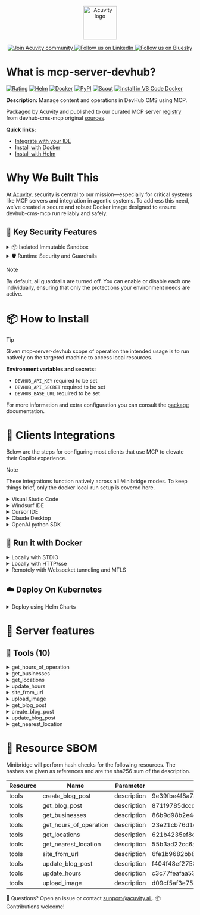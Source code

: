 <p align="center">
  <a href="https://acuvity.ai">
    <picture>
      <img src="https://mma.prnewswire.com/media/2544052/Acuvity__Logo.jpg" height="90" alt="Acuvity logo"/>
    </picture>
  </a>
</p>
<p align="center">
  <a href="https://discord.gg/BkU7fBkrNk">
    <img src="https://img.shields.io/badge/Acuvity-Join-7289DA?logo=discord&logoColor=fff" alt="Join Acuvity community" />
  </a>
<a href="https://www.linkedin.com/company/acuvity/">
    <img src="https://img.shields.io/badge/LinkedIn-Follow-7289DA" alt="Follow us on LinkedIn" />
  </a>
<a href="https://bsky.app/profile/acuvity.bsky.social">
    <img src="https://img.shields.io/badge/Bluesky-Follow-7289DA"?logo=bluesky&logoColor=fff" alt="Follow us on Bluesky" />
  </a>
</p>


# What is mcp-server-devhub?

[![Rating](https://img.shields.io/badge/B-3775A9?label=Rating)](https://docs.anthropic.com/en/docs/build-with-claude/tool-use/implement-tool-use#best-practices-for-tool-definitions)
[![Helm](https://img.shields.io/badge/1.0.0-3775A9?logo=helm&label=Charts&logoColor=fff)](https://hub.docker.com/r/acuvity/mcp-server-devhub/tags/)
[![Docker](https://img.shields.io/docker/image-size/acuvity/mcp-server-devhub/0.3.0?logo=docker&logoColor=fff&label=0.3.0)](https://hub.docker.com/r/acuvity/mcp-server-devhub)
[![PyPI](https://img.shields.io/badge/0.3.0-3775A9?logo=pypi&logoColor=fff&label=devhub-cms-mcp)](https://github.com/devhub/devhub-cms-mcp)
[![Scout](https://img.shields.io/badge/Active-3775A9?logo=docker&logoColor=fff&label=Scout)](https://hub.docker.com/r/acuvity/mcp-server-devhub/)
[![Install in VS Code Docker](https://img.shields.io/badge/VS_Code-One_click_install-0078d7?logo=githubcopilot)](https://insiders.vscode.dev/redirect/mcp/install?name=mcp-server-devhub&config=%7B%22args%22%3A%5B%22run%22%2C%22-i%22%2C%22--rm%22%2C%22--read-only%22%2C%22-e%22%2C%22DEVHUB_API_KEY%22%2C%22-e%22%2C%22DEVHUB_API_SECRET%22%2C%22-e%22%2C%22DEVHUB_BASE_URL%22%2C%22docker.io%2Facuvity%2Fmcp-server-devhub%3A0.3.0%22%5D%2C%22command%22%3A%22docker%22%7D)

**Description:** Manage content and operations in DevHub CMS using MCP.

Packaged by Acuvity and published to our curated MCP server [registry](https://mcp.acuvity.ai) from devhub-cms-mcp original [sources](https://github.com/devhub/devhub-cms-mcp).

**Quick links:**

- [Integrate with your IDE](https://github.com/acuvity/mcp-servers-registry/blob/main/mcp-server-devhub/docker/README.md#-clients-integrations)
- [Install with Docker](https://github.com/acuvity/mcp-servers-registry/tree/main/mcp-server-devhub/docker/README.md#-run-it-with-docker)
- [Install with Helm](https://github.com/acuvity/mcp-servers-registry/tree/main/mcp-server-devhub/charts/mcp-server-devhub/README.md#how-to-install)

# Why We Built This

At [Acuvity](https://acuvity.ai), security is central to our mission—especially for critical systems like MCP servers and integration in agentic systems.
To address this need, we've created a secure and robust Docker image designed to ensure devhub-cms-mcp run reliably and safely.

## 🔐 Key Security Features

<details>
<summary>📦 Isolated Immutable Sandbox </summary>

- **Isolated Execution**: All tools run within secure, containerized sandboxes to enforce process isolation and prevent lateral movement.
- **Non-root by Default**: Enforces least-privilege principles, minimizing the impact of potential security breaches.
- **Read-only Filesystem**: Ensures runtime immutability, preventing unauthorized modification.
- **Version Pinning**: Guarantees consistency and reproducibility across deployments by locking tool and dependency versions.
- **CVE Scanning**: Continuously scans images for known vulnerabilities using [Docker Scout](https://docs.docker.com/scout/) to support proactive mitigation.
- **SBOM & Provenance**: Delivers full supply chain transparency by embedding metadata and traceable build information."
</details>

<details>
<summary>🛡️ Runtime Security and Guardrails</summary>

**Minibridge Integration**: [Minibridge](https://github.com/acuvity/minibridge) establishes secure Agent-to-MCP connectivity, supports Rego/HTTP-based policy enforcement 🕵️, and simplifies orchestration.

The [ARC](https://github.com/acuvity/mcp-servers-registry/tree/main) container includes a [built-in Rego policy](https://github.com/acuvity/mcp-servers-registry/tree/main/mcp-server-devhub/docker/policy.rego) that enables a set of runtime "guardrails"" to help enforce security, privacy, and correct usage of your services. Below is an overview of each guardrail provided.

### 🔒 Resource Integrity

**Mitigates MCP Rug Pull Attacks**

* **Goal:** Protect users from malicious tool description changes after initial approval, preventing post-installation manipulation or deception.
* **Mechanism:** Locks tool descriptions upon client approval and verifies their integrity before execution. Any modification to the description triggers a security violation, blocking unauthorized changes from server-side updates.

### 🛡️ Guardrails

#### Covert Instruction Detection

Monitors incoming requests for hidden or obfuscated directives that could alter policy behavior.

* **Goal:** Stop attackers from slipping unnoticed commands or payloads into otherwise harmless data.
* **Mechanism:** Applies a library of regex patterns and binary‐encoding checks to the full request body. If any pattern matches a known covert channel (e.g., steganographic markers, hidden HTML tags, escape-sequence tricks), the request is rejected.

#### Sensitive Pattern Detection

Block user-defined sensitive data patterns (credential paths, filesystem references).

* **Goal:** Block accidental or malicious inclusion of sensitive information that violates data-handling rules.
* **Mechanism:** Runs a curated set of regexes against all payloads and tool descriptions—matching patterns such as `.env` files, RSA key paths, directory traversal sequences.

#### Shadowing Pattern Detection

Detects and blocks "shadowing" attacks, where a malicious MCP server sneaks hidden directives into its own tool descriptions to hijack or override the behavior of other, trusted tools.

* **Goal:** Stop a rogue server from poisoning the agent’s logic by embedding instructions that alter how a different server’s tools operate (e.g., forcing all emails to go to an attacker’s address even when the user calls a separate `send_email` tool).
* **Mechanism:** During policy load, each tool description is scanned for cross‐tool override patterns—such as `<IMPORTANT>` sections referencing other tool names, hidden side‐effects, or directives that apply to a different server’s API. Any description that attempts to shadow or extend instructions for a tool outside its own namespace triggers a policy violation and is rejected.

#### Schema Misuse Prevention

Enforces strict adherence to MCP input schemas.

* **Goal:** Prevent malformed or unexpected fields from bypassing validations, causing runtime errors, or enabling injections.
* **Mechanism:** Compares each incoming JSON object against the declared schema (required properties, allowed keys, types). Any extra, missing, or mistyped field triggers an immediate policy violation.

#### Cross-Origin Tool Access

Controls whether tools may invoke tools or services from external origins.

* **Goal:** Prevent untrusted or out-of-scope services from being called.
* **Mechanism:** Examines tool invocation requests and outgoing calls, verifying each target against an allowlist of approved domains or service names. Calls to any non-approved origin are blocked.

#### Secrets Redaction

Automatically masks sensitive values so they never appear in logs or responses.

* **Goal:** Ensure that API keys, tokens, passwords, and other credentials cannot leak in plaintext.
* **Mechanism:** Scans every text output for known secret formats (e.g., AWS keys, GitHub PATs, JWTs). Matches are replaced with `[REDACTED]` before the response is sent or recorded.

These controls ensure robust runtime integrity, prevent unauthorized behavior, and provide a foundation for secure-by-design system operations.

### Enable guardrails

To activate guardrails in your Docker containers, define the `GUARDRAILS` environment variable with the protections you need. Available options:
- covert-instruction-detection
- sensitive-pattern-detection
- shadowing-pattern-detection
- schema-misuse-prevention
- cross-origin-tool-access
- secrets-redaction

For example adding:
- `-e GUARDRAILS="secrets-redaction covert-instruction-detection"`
to your docker arguments will enable the `secrets-redaction` and `covert-instruction-detection` guardrails.


## 🔒 Basic Authentication via Shared Secret

Provides a lightweight auth layer using a single shared token.

* **Mechanism:** Expects clients to send an `Authorization` header with the predefined secret.
* **Use Case:** Quickly lock down your endpoint in development or simple internal deployments—no complex OAuth/OIDC setup required.

To turn on Basic Authentication, add `BASIC_AUTH_SECRET` like:
- `-e BASIC_AUTH_SECRET="supersecret"`
to your docker arguments. This will enable the Basic Authentication check.

> While basic auth will protect against unauthorized access, you should use it only in controlled environment,
> rotate credentials frequently and **always** use TLS.

</details>

> [!NOTE]
> By default, all guardrails are turned off. You can enable or disable each one individually, ensuring that only the protections your environment needs are active.


# 📦 How to Install


> [!TIP]
> Given mcp-server-devhub scope of operation the intended usage is to run natively on the targeted machine to access local resources.

**Environment variables and secrets:**
  - `DEVHUB_API_KEY` required to be set
  - `DEVHUB_API_SECRET` required to be set
  - `DEVHUB_BASE_URL` required to be set

For more information and extra configuration you can consult the [package](https://github.com/devhub/devhub-cms-mcp) documentation.

# 🧰 Clients Integrations

Below are the steps for configuring most clients that use MCP to elevate their Copilot experience.

> [!NOTE]
> These integrations function natively across all Minibridge modes.
> To keep things brief, only the docker local-run setup is covered here.

<details>
<summary>Visual Studio Code</summary>

To get started immediately, you can use the "one-click" link below:

[![Install in VS Code Docker](https://img.shields.io/badge/VS_Code-One_click_install-0078d7?logo=githubcopilot)](https://insiders.vscode.dev/redirect/mcp/install?name=mcp-server-devhub&config=%7B%22args%22%3A%5B%22run%22%2C%22-i%22%2C%22--rm%22%2C%22--read-only%22%2C%22-e%22%2C%22DEVHUB_API_KEY%22%2C%22-e%22%2C%22DEVHUB_API_SECRET%22%2C%22-e%22%2C%22DEVHUB_BASE_URL%22%2C%22docker.io%2Facuvity%2Fmcp-server-devhub%3A0.3.0%22%5D%2C%22command%22%3A%22docker%22%7D)

## Global scope

Press `ctrl + shift + p` and type `Preferences: Open User Settings JSON` to add the following section:

```json
{
  "mcp": {
    "servers": {
      "acuvity-mcp-server-devhub": {
        "env": {
          "DEVHUB_API_KEY": "TO_BE_SET",
          "DEVHUB_API_SECRET": "TO_BE_SET",
          "DEVHUB_BASE_URL": "TO_BE_SET"
        },
        "command": "docker",
        "args": [
          "run",
          "-i",
          "--rm",
          "--read-only",
          "-e",
          "DEVHUB_API_KEY",
          "-e",
          "DEVHUB_API_SECRET",
          "-e",
          "DEVHUB_BASE_URL",
          "docker.io/acuvity/mcp-server-devhub:0.3.0"
        ]
      }
    }
  }
}
```

## Workspace scope

In your workspace create a file called `.vscode/mcp.json` and add the following section:

```json
{
  "servers": {
    "acuvity-mcp-server-devhub": {
      "env": {
        "DEVHUB_API_KEY": "TO_BE_SET",
        "DEVHUB_API_SECRET": "TO_BE_SET",
        "DEVHUB_BASE_URL": "TO_BE_SET"
      },
      "command": "docker",
      "args": [
        "run",
        "-i",
        "--rm",
        "--read-only",
        "-e",
        "DEVHUB_API_KEY",
        "-e",
        "DEVHUB_API_SECRET",
        "-e",
        "DEVHUB_BASE_URL",
        "docker.io/acuvity/mcp-server-devhub:0.3.0"
      ]
    }
  }
}
```

> To pass secrets you should use the `promptString` input type described in the [Visual Studio Code documentation](https://code.visualstudio.com/docs/copilot/chat/mcp-servers).

</details>

<details>
<summary>Windsurf IDE</summary>

In `~/.codeium/windsurf/mcp_config.json` add the following section:

```json
{
  "mcpServers": {
    "acuvity-mcp-server-devhub": {
      "env": {
        "DEVHUB_API_KEY": "TO_BE_SET",
        "DEVHUB_API_SECRET": "TO_BE_SET",
        "DEVHUB_BASE_URL": "TO_BE_SET"
      },
      "command": "docker",
      "args": [
        "run",
        "-i",
        "--rm",
        "--read-only",
        "-e",
        "DEVHUB_API_KEY",
        "-e",
        "DEVHUB_API_SECRET",
        "-e",
        "DEVHUB_BASE_URL",
        "docker.io/acuvity/mcp-server-devhub:0.3.0"
      ]
    }
  }
}
```

See [Windsurf documentation](https://docs.windsurf.com/windsurf/mcp) for more info.

</details>

<details>
<summary>Cursor IDE</summary>

Add the following JSON block to your mcp configuration file:
- `~/.cursor/mcp.json` for global scope
- `.cursor/mcp.json` for project scope

```json
{
  "mcpServers": {
    "acuvity-mcp-server-devhub": {
      "env": {
        "DEVHUB_API_KEY": "TO_BE_SET",
        "DEVHUB_API_SECRET": "TO_BE_SET",
        "DEVHUB_BASE_URL": "TO_BE_SET"
      },
      "command": "docker",
      "args": [
        "run",
        "-i",
        "--rm",
        "--read-only",
        "-e",
        "DEVHUB_API_KEY",
        "-e",
        "DEVHUB_API_SECRET",
        "-e",
        "DEVHUB_BASE_URL",
        "docker.io/acuvity/mcp-server-devhub:0.3.0"
      ]
    }
  }
}
```

See [cursor documentation](https://docs.cursor.com/context/model-context-protocol) for more information.

</details>
<details>

<summary>Claude Desktop</summary>

In the `claude_desktop_config.json` configuration file add the following section:

```json
{
  "mcpServers": {
    "acuvity-mcp-server-devhub": {
      "env": {
        "DEVHUB_API_KEY": "TO_BE_SET",
        "DEVHUB_API_SECRET": "TO_BE_SET",
        "DEVHUB_BASE_URL": "TO_BE_SET"
      },
      "command": "docker",
      "args": [
        "run",
        "-i",
        "--rm",
        "--read-only",
        "-e",
        "DEVHUB_API_KEY",
        "-e",
        "DEVHUB_API_SECRET",
        "-e",
        "DEVHUB_BASE_URL",
        "docker.io/acuvity/mcp-server-devhub:0.3.0"
      ]
    }
  }
}
```

See [Anthropic documentation](https://docs.anthropic.com/en/docs/agents-and-tools/mcp) for more information.
</details>

<details>
<summary>OpenAI python SDK</summary>

## Running locally

```python
async with MCPServerStdio(
    params={
        "env": {"DEVHUB_API_KEY":"TO_BE_SET","DEVHUB_API_SECRET":"TO_BE_SET","DEVHUB_BASE_URL":"TO_BE_SET"},
        "command": "docker",
        "args": ["run","-i","--rm","--read-only","-e","DEVHUB_API_KEY","-e","DEVHUB_API_SECRET","-e","DEVHUB_BASE_URL","docker.io/acuvity/mcp-server-devhub:0.3.0"]
    }
) as server:
    tools = await server.list_tools()
```

## Running remotely

```python
async with MCPServerSse(
    params={
        "url": "http://<ip>:<port>/sse",
    }
) as server:
    tools = await server.list_tools()
```

See [OpenAI Agents SDK docs](https://openai.github.io/openai-agents-python/mcp/) for more info.

</details>

## 🐳 Run it with Docker

<details>
<summary>Locally with STDIO</summary>

In your client configuration set:

- command: `docker`
- arguments: `run -i --rm --read-only -e DEVHUB_API_KEY -e DEVHUB_API_SECRET -e DEVHUB_BASE_URL docker.io/acuvity/mcp-server-devhub:0.3.0`

</details>

<details>
<summary>Locally with HTTP/sse</summary>

Simply run as:

```console
docker run -it -p 8000:8000 --rm --read-only -e DEVHUB_API_KEY -e DEVHUB_API_SECRET -e DEVHUB_BASE_URL docker.io/acuvity/mcp-server-devhub:0.3.0
```

Then on your application/client, you can configure to use it like:

```json
{
  "mcpServers": {
    "acuvity-mcp-server-devhub": {
      "url": "http://localhost:8000/sse"
    }
  }
}
```

You might have to use different ports for different tools.

</details>

<details>
<summary>Remotely with Websocket tunneling and MTLS </summary>

> This section assume you are familiar with TLS and certificates and will require:
> - a server certificate with proper DNS/IP field matching your tool deployment.
> - a client-ca used to sign client certificates

1. Start the server in `backend` mode
 - add an environment variable like `-e MINIBRIDGE_MODE=backend`
 - add the TLS certificates (recommended) through a volume let's say `/certs` ex (`-v $PWD/certs:/certs`)
 - instruct minibridge to use those certs with
   - `-e MINIBRIDGE_TLS_SERVER_CERT=/certs/server-cert.pem`
   - `-e MINIBRIDGE_TLS_SERVER_KEY=/certs/server-key.pem`
   - `-e MINIBRIDGE_TLS_SERVER_KEY_PASS=optional`
   - `-e MINIBRIDGE_TLS_SERVER_CLIENT_CA=/certs/client-ca.pem`

2. Start `minibridge` locally in frontend mode:
  - Get [minibridge](https://github.com/acuvity/minibridge) binary for your OS.

In your client configuration, Minibridge works like any other STDIO command.

Example for Claude Desktop:

```json
{
  "mcpServers": {
    "acuvity-mcp-server-devhub": {
      "command": "minibridge",
      "args": ["frontend", "--backend", "wss://<remote-url>:8000/ws", "--tls-client-backend-ca", "/path/to/ca/that/signed/the/server-cert.pem/ca.pem", "--tls-client-cert", "/path/to/client-cert.pem", "--tls-client-key", "/path/to/client-key.pem"]
    }
  }
}
```

That's it.

Minibridge offers a host of additional features. For step-by-step guidance, please visit the wiki. And if anything’s unclear, don’t hesitate to reach out!

</details>

## ☁️ Deploy On Kubernetes

<details>
<summary>Deploy using Helm Charts</summary>

### Chart settings requirements

This chart requires some mandatory information to be installed.

**Mandatory Secrets**:
  - `DEVHUB_API_KEY` secret to be set as secrets.DEVHUB_API_KEY either by `.value` or from existing with `.valueFrom`
  - `DEVHUB_API_SECRET` secret to be set as secrets.DEVHUB_API_SECRET either by `.value` or from existing with `.valueFrom`

**Mandatory Environment variables**:
  - `DEVHUB_BASE_URL` environment variable to be set by env.DEVHUB_BASE_URL

### How to install

You can inspect the chart `README`:

```console
helm show readme oci://docker.io/acuvity/mcp-server-devhub --version 1.0.0
````

You can inspect the values that you can configure:

```console
helm show values oci://docker.io/acuvity/mcp-server-devhub --version 1.0.0
````

Install with helm

```console
helm install mcp-server-devhub oci://docker.io/acuvity/mcp-server-devhub --version 1.0.0
```

From there your MCP server mcp-server-devhub will be reachable by default through `http/sse` from inside the cluster using the Kubernetes Service `mcp-server-devhub` on port `8000` by default. You can change that by looking at the `service` section of the `values.yaml` file.

### How to Monitor

The deployment will create a Kubernetes service with a `healthPort`, that is used for liveness probes and readiness probes. This health port can also be used by the monitoring stack of your choice and exposes metrics under the `/metrics` path.

See full charts [Readme](https://github.com/acuvity/mcp-servers-registry/tree/main/mcp-server-devhub/charts/mcp-server-devhub/README.md) for more details about settings and runtime security including guardrails activation.

</details>

# 🧠 Server features

## 🧰 Tools (10)
<details>
<summary>get_hours_of_operation</summary>

**Description**:

```
Get the hours of operation for a DevHub location

    Returns a list of items representing days of the week

    Except for the special case formatting, this object is a list of 7 items which represent each day.

    Each day can can have one-four time ranges. For example, two time ranges denotes a "lunch-break". No time ranges denotes closed.

    Examples:
    9am-5pm [["09:00:00", "17:00:00"]]
    9am-12pm and 1pm-5pm [["09:00:00", "12:00:00"], ["13:00:00", "17:00:00"]]
    Closed - an empty list []

    Args:
        location_id: DevHub Location ID
        hours_type: Defaults to 'primary' unless the user specifies a different type
    
```

**Parameter**:

| Name | Type | Description | Required? |
|-----------|------|-------------|-----------|
| hours_type | string | not set | No
| location_id | integer | not set | Yes
</details>
<details>
<summary>get_businesses</summary>

**Description**:

```
Get all businesses within the DevHub account

    Returns a list of businesses with the following fields:
    - id: Business ID that can be used in the other tools
    - business_name: Business name

    If only one business exists in the account, you can assume that the user wants to use that business for any business_id related tools.
    
```

**Parameter**:

| Name | Type | Description | Required? |
|-----------|------|-------------|-----------|
</details>
<details>
<summary>get_locations</summary>

**Description**:

```
Get all locations for a business

    Returns a list of locations with the following fields:
    - id: Location ID that can be used in the other tools
    - location_name: Location name
    - location_url: Location URL in DevHub
    - street: Street address
    - city: City
    - state: State
    - country: Country
    - postal_code: Postal code
    - lat: Latitude
    - lon: Longitude
    
```

**Parameter**:

| Name | Type | Description | Required? |
|-----------|------|-------------|-----------|
| business_id | integer | not set | Yes
</details>
<details>
<summary>update_hours</summary>

**Description**:

```
Update the hours of operation for a DevHub location

    Send a list of items representing days of the week

    Except for the special case formatting, this object is a list of 7 items which represent each day.

    Each day can can have one-four time ranges. For example, two time ranges denotes a "lunch-break". No time ranges denotes closed.

    Examples:
    9am-5pm [["09:00:00", "17:00:00"]]
    9am-12pm and 1pm-5pm [["09:00:00", "12:00:00"], ["13:00:00", "17:00:00"]]
    Closed - an empty list []

    Args:
        location_id: DevHub Location ID
        new_hours: Structured format of the new hours
        hours_type: Defaults to 'primary' unless the user specifies a different type
    
```

**Parameter**:

| Name | Type | Description | Required? |
|-----------|------|-------------|-----------|
| hours_type | string | not set | No
| location_id | integer | not set | Yes
| new_hours | array | not set | Yes
</details>
<details>
<summary>site_from_url</summary>

**Description**:

```
Get the DevHub site ID from a URL.

    Can prompt the user for the URL instead of passing a site_id.

    Returns details about the Site matches the URL that can be used in the other tools.
    - Site ID: ID of the DevHub site
    - Site URL: URL of the DevHub site
    - Site Location IDs: List of location IDs associated with the site

    Args:
        url: URL of the DevHub site, all lowercase and ends with a slash
    
```

**Parameter**:

| Name | Type | Description | Required? |
|-----------|------|-------------|-----------|
| url | string | not set | Yes
</details>
<details>
<summary>upload_image</summary>

**Description**:

```
Upload an image to the DevHub media gallery

    Supports webp, jpeg and png images

    Args:
        base64_image_content: Base 64 encoded content of the image file
        filename: Filename including the extension
    
```

**Parameter**:

| Name | Type | Description | Required? |
|-----------|------|-------------|-----------|
| base64_image_content | string | not set | Yes
| filename | string | not set | Yes
</details>
<details>
<summary>get_blog_post</summary>

**Description**:

```
Get a single blog post

    Args:
        post_id: Blog post id
    
```

**Parameter**:

| Name | Type | Description | Required? |
|-----------|------|-------------|-----------|
| post_id | integer | not set | Yes
</details>
<details>
<summary>create_blog_post</summary>

**Description**:

```
Create a new blog post

    Args:
        site_id: Website ID where the post will be published. Prompt the user for this ID.
        title: Blog post title
        content: HTML content of blog post. Should not include a <h1> tag, only h2+
    
```

**Parameter**:

| Name | Type | Description | Required? |
|-----------|------|-------------|-----------|
| content | string | not set | Yes
| site_id | integer | not set | Yes
| title | string | not set | Yes
</details>
<details>
<summary>update_blog_post</summary>

**Description**:

```
Update a single blog post

    Args:
        post_id: Blog post ID
        title: Blog post title
        content: HTML content of blog post. Should not include a <h1> tag, only h2+
    
```

**Parameter**:

| Name | Type | Description | Required? |
|-----------|------|-------------|-----------|
| content | string | not set | No
| post_id | integer | not set | Yes
| title | string | not set | No
</details>
<details>
<summary>get_nearest_location</summary>

**Description**:

```
Get the nearest DevHub location

    Args:
        business_id: DevHub Business ID associated with the location. Prompt the user for this ID
        latitude: Latitude of the location
        longitude: Longitude of the location
    
```

**Parameter**:

| Name | Type | Description | Required? |
|-----------|------|-------------|-----------|
| business_id | integer | not set | Yes
| latitude | number | not set | Yes
| longitude | number | not set | Yes
</details>


# 🔐 Resource SBOM

Minibridge will perform hash checks for the following resources. The hashes are given as references and are the sha256 sum of the description.

| Resource | Name | Parameter | Hash |
|-----------|------|------|------|
| tools | create_blog_post | description | 9e39fbe4f8a7ac6401cf20a346550d90f1dc92afdb9c443939d4a9067f6a8751 |
| tools | get_blog_post | description | 871f9785dccca0da160cf2f62af387303ce45d7a74fac831819388650d399ec8 |
| tools | get_businesses | description | 86b9d98b2e4c8166181626185561b4987e06d267f6402d0238d06e77f91d952b |
| tools | get_hours_of_operation | description | 23e21cb76d1da66b30d8a5e508c714865ce164ca7ae403c69a9af895558d9f28 |
| tools | get_locations | description | 621b4235ef8d26c795d37799148d6d2210a4694fa3cd392fbe2b072584e9eb69 |
| tools | get_nearest_location | description | 55b3ad22cc6a57aa822c3b4580d309ed113f11b5d49ce09008571b1b601c0f9d |
| tools | site_from_url | description | 6fe1b9682bb8f0862fbc692516a2460656da288943ef82258c249b5e24fc3ad0 |
| tools | update_blog_post | description | f404f48ef275837efeaf11092055b954cb470e62f086379370ef36268a0b8e61 |
| tools | update_hours | description | c3c77feafaa539b2cc464e8cdca1edd396646478c172eaabe38d2781ad25a4bf |
| tools | upload_image | description | d09cf5af3e7579af477b3f7652288da152948d0d02c6e9be0c8d1244924f4c69 |


💬 Questions? Open an issue or contact [ support@acuvity.ai ](mailto:support@acuvity.ai).
📦 Contributions welcome!
